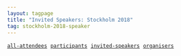 ```yaml
---
layout: tagpage
title: "Invited Speakers: Stockholm 2018"
tag: stockholm-2018-speaker
---
```

<a href="/tag/stockholm-2018"><code><nobr>all-attendees</nobr></code></a>&nbsp;
<a href="/tag/stockholm-2018-participant"><code><nobr>participants</nobr></code></a>&nbsp;
<a href="/tag/stockholm-2018-speaker"><code><nobr>invited-speakers</nobr></code></a>&nbsp;
<a href="/tag/stockholm-2018-organiser"><code><nobr>organisers</nobr></code></a>